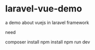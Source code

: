 # laravel-vue-demo
a demo about vuejs in laravel framework

need 

composer install
npm install
npm run dev